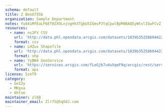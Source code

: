 ```yaml
---
schema: default
title: Z BeoX73Sb 
organization: Sample Department 
notes: Yu84iMfEaLF6ET0ZXOLnjngHh3TgbUSIGmsPJtqCpwlBpM0BAQ5yWtxlIGwFCvZ kYKbRd uXNhW4qRP2KA63cDf8NUJmzzSeyxD 
resources:
  - name: ns2FV CSV
    url: 'http://data.phl.opendata.arcgis.com/datasets/1839b35258604422b0b520cbb668df0d_0.csv'
    format: csv
  - name: LHZux Shapefile
    url: 'http://data.phl.opendata.arcgis.com/datasets/1839b35258604422b0b520cbb668df0d_0.zip'
    format: shp
  - name: YyBW4 GeoService
    url: 'https://services.arcgis.com/fLeGjb7u4uXqeF9q/arcgis/rest/services/Air_Monitoring_Stations/FeatureServer/0/query'
    format: api
license: 5zeT9 
category:
  - GeI2y 
  - MKgxa 
  - 6htse 
maintainer: zl6B   
maintainer_email: Zlr7S@5qOdJ.com
---
```

